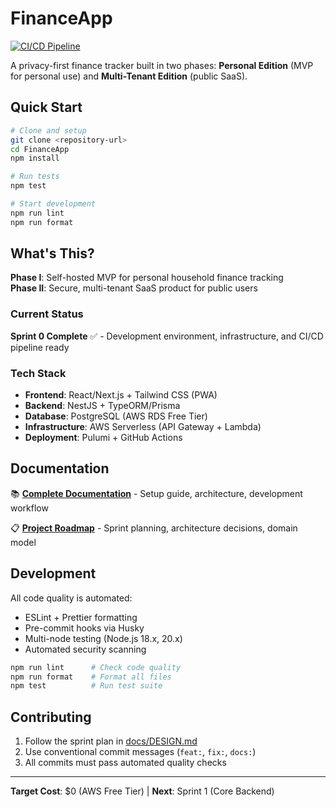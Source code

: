# FinanceApp

[![CI/CD Pipeline](https://github.com/darrenhum/FinanceApp/actions/workflows/ci-cd.yml/badge.svg)](https://github.com/darrenhum/FinanceApp/actions/workflows/ci-cd.yml)

A privacy-first finance tracker built in two phases: **Personal Edition** (MVP for personal use) and **Multi-Tenant Edition** (public SaaS).

## Quick Start

```bash
# Clone and setup
git clone <repository-url>
cd FinanceApp
npm install

# Run tests
npm test

# Start development
npm run lint
npm run format
```

## What's This?

**Phase I**: Self-hosted MVP for personal household finance tracking  
**Phase II**: Secure, multi-tenant SaaS product for public users

### Current Status

**Sprint 0 Complete** ✅ - Development environment, infrastructure, and CI/CD pipeline ready

### Tech Stack

- **Frontend**: React/Next.js + Tailwind CSS (PWA)
- **Backend**: NestJS + TypeORM/Prisma
- **Database**: PostgreSQL (AWS RDS Free Tier)
- **Infrastructure**: AWS Serverless (API Gateway + Lambda)
- **Deployment**: Pulumi + GitHub Actions

## Documentation

📚 **[Complete Documentation](./docs/README.md)** - Setup guide, architecture, development workflow

📋 **[Project Roadmap](./docs/DESIGN.md)** - Sprint planning, architecture decisions, domain model

## Development

All code quality is automated:

- ESLint + Prettier formatting
- Pre-commit hooks via Husky
- Multi-node testing (Node.js 18.x, 20.x)
- Automated security scanning

```bash
npm run lint      # Check code quality
npm run format    # Format all files
npm test          # Run test suite
```

## Contributing

1. Follow the sprint plan in [docs/DESIGN.md](./docs/DESIGN.md)
2. Use conventional commit messages (`feat:`, `fix:`, `docs:`)
3. All commits must pass automated quality checks

---

**Target Cost**: $0 (AWS Free Tier) | **Next**: Sprint 1 (Core Backend)
